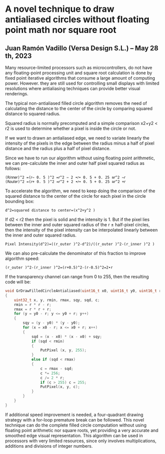 # A novel technique to draw antialiased circles without floating point math nor square root
## Juan Ramón Vadillo (Versa Design S.L.) – May 28 th, 2023

Many resource-limited processors such as microcontrollers, do not have any floating-point processing unit and square root calculation is done by fixed point iterative algorithms that consume a large amount of computing power. However. they are still used for controlling small displays with limited resolutions where antialiasing techniques can provide better visual renderings.

The typical non-antialiased filled circle algorithm removes the need of calculating the distance to the center of the circle by comparing squared distance to squared radius.

Squared radius is normally precomputed and a simple comparison x2+y2 < r2 is used to determine whether a pixel is inside the circle or not.

If we want to drawn an antialiased edge, we need to variate linearly the intensity of the pixels in the edge between the radius minus a half of pixel distance and the radius plus a half of pixel distance.

Since we have to run our algorithm without using floating point arithmetic, we can pre-calculate the inner and outer half pixel squared radius as follows:

```
(R𝑖𝑛𝑛𝑒𝑟)^2 =(𝑟− 0. 5 )^2 =𝑟^2 − 2 ∙𝑟∙ 0. 5 + 0. 25 ≅𝑟^2 −𝑟
(R𝑜𝑢𝑡𝑒𝑟)^2 =(𝑟+ 0. 5 )^2 =𝑟^2 + 2 ∙𝑟∙ 0. 5 + 0. 25 ≅𝑟^2 +𝑟
```

To accelerate the algorithm, we need to keep doing the comparison of the squared distance to the center of the circle for each pixel in the circle bounding box:

```
d^2=squared distance to center=(x^2+y^2 )
```

If d2 < r2 then the pixel is solid and the intensity is 1. But if the pixel lies between the inner and outer squared radius of the r ± half-pixel circles, then the intensity of the pixel intensity can be interpolated linearly between the inner and outer squared radius.

```
Pixel Intensity(d^2)=((r_outer )^2-d^2)/((r_outer )^2-(r_inner )^2 )
```

We can also pre-calculate the denominator of this fraction to improve algorithm speed:
```
(r_outer )^2-(r_inner )^2=(r+0.5)^2-(r-0.5)^2=2∙r
```

If the transparency channel can range from 0 to 255, then the resulting code will be:

```c
void GrDrawFilledCircleAntialiased(uint16_t x0, uint16_t y0, uint16_t r)
{
    uint32_t x, y, rmin, rmax, sqy, sqd, c;
    rmin = r * r - r;
    rmax = r * r + r;
    for (y = y0 - r; y <= y0 + r; y++)
    {
        sqy = (y - y0) * (y - y0);
        for (x = x0 - r; x <= x0 + r; x++)
        {
            sqd = (x - x0) * (x - x0) + sqy;
            if (sqd < rmin)
            {
                PutPixel (x, y, 255);
            }
            else if (sqd < rmax)
            {
                c = rmax - sqd;
                c *= 256;
                c /= 2 * r;
                if (c > 255) c = 255;
                PutPixel(x, y, c);
            }
        }
    }
}

```

If additional speed improvement is needed, a four-quadrant drawing strategy with a for-loop premature break can be followed.
This novel technique can do the complete filled circle computation without using floating point arithmetic nor square roots, yet providing a very accurate and smoothed edge visual representation. This algorithm can be used in processors with very limited resources, since only involves multiplications, additions and divisions of integer numbers.
